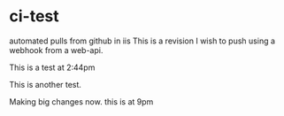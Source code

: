# ci-test
automated pulls from github  in iis
This is a revision I wish to push using a webhook from a web-api.

This is a test at 2:44pm

This is another test.

Making big changes now. this is at 9pm
